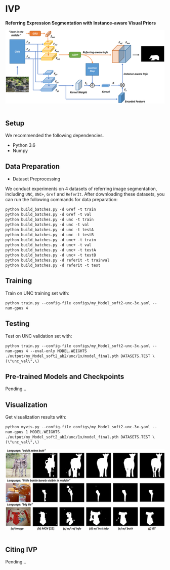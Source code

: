# IVP

**Referring Expression Segmentation with Instance-aware Visual Priors**

<!-- [[`arXiv`](https://arxiv.org/pdf/xxxx.xxxx.pdf)] [[`BibTeX`](#CitingIVP)] -->

<div align="center">
  <img src="/framework.png"/>
</div><br/>

## Setup

We recommended the following dependencies.

* Python 3.6
* Numpy

<!-- This code is derived from [RRN](https://github.com/liruiyu/referseg_rrn) \[2\]. Please refer to it for more details of setup. -->

## Data Preparation
* Dataset Preprocessing

We conduct experiments on 4 datasets of referring image segmentation, including `UNC`, `UNC+`, `Gref` and `ReferIt`. After downloading these datasets, you can run the following commands for data preparation:
```
python build_batches.py -d Gref -t train
python build_batches.py -d Gref -t val
python build_batches.py -d unc -t train
python build_batches.py -d unc -t val
python build_batches.py -d unc -t testA
python build_batches.py -d unc -t testB
python build_batches.py -d unc+ -t train
python build_batches.py -d unc+ -t val
python build_batches.py -d unc+ -t testA
python build_batches.py -d unc+ -t testB
python build_batches.py -d referit -t trainval
python build_batches.py -d referit -t test
```

<!-- * Glove Embedding -->

<!-- Download `Gref_emb.npy` and `referit_emb.npy` and put them in `data/`. We provide download link for Glove Embedding here: -->
<!-- [Baidu Drive](https://pan.baidu.com/s/19f8CxT3lc_UyjCIIE_74FA), password: 2m28. -->


## Training
Train on UNC training set with:
```
python train.py --config-file configs/my_Model_soft2-unc-3x.yaml --num-gpus 4
```

## Testing
Test on UNC validation set with:
```
python train.py --config-file configs/my_Model_soft2-unc-3x.yaml --num-gpus 4 --eval-only MODEL.WEIGHTS ./output/my_Model_soft2_ab2/unc/1x/model_final.pth DATASETS.TEST \(\"unc_val\",\)
```

## Pre-trained Models and Checkpoints

Pending...

<!-- <table>
<tr><th> RefCOCO</th><th> RefCOCO+ </th><th> RefCOCOg </th></tr>
<tr><td>

| val               | test A            | test B            |
| ----------------- | ----------------- | ---------- |
| 67.40\% | 70.65\% | 64.32\% |
</td><td>

| val  | test A | test B |
| ---- | ------ | ------ |
| 57.32\% | 62.57\% | 49.15\% |
  
</td><td>
  
| val  | test |
| ---- | ------ |
| 56.05\% | 56.83\% |

</td></tr> </table>
 -->

## Visualization

Get visualization results with:
```
python myvis.py --config-file configs/my_Model_soft2-unc-3x.yaml --num-gpus 1 MODEL.WEIGHTS ./output/my_Model_soft2_ab2/unc/1x/model_final.pth DATASETS.TEST \(\"unc_val\",\)
```

<div align="center">
  <img src="/visual.png"/>
</div><br/>


## <a name="CitingInstNet"></a>Citing IVP

Pending...
<!-- Consider cite Instance-aware-RES in your publications if it helps your research. -->
